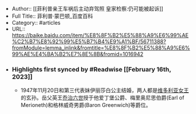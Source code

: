 - Author:: [[菲利普亲王车祸后主动弃驾照 皇家检察:仍可能被起诉]]
- Full Title:: 菲利普·蒙巴顿_百度百科
- Category:: #articles
- URL:: https://baike.baidu.com/item/%E8%8F%B2%E5%88%A9%E6%99%AE%C2%B7%E8%92%99%E5%B7%B4%E9%A1%BF/56711388?fromModule=lemma_inlink&fromtitle=%E8%8F%B2%E5%88%A9%E6%99%AE%E4%BA%B2%E7%8E%8B&fromid=1016942
- ### Highlights first synced by #Readwise [[February 16th, 2023]]
    - 1947年11月20日和第三代表妹伊丽莎白公主结婚，两人都是[维多利亚女王](/item/%E7%BB%B4%E5%A4%9A%E5%88%A9%E4%BA%9A%E5%A5%B3%E7%8E%8B?fromModule=lemma_inlink)的玄孙。岳父英王[乔治六世](/item/%E4%B9%94%E6%B2%BB%E5%85%AD%E4%B8%96?fromModule=lemma_inlink)授于他爱丁堡公爵、梅里奥尼思伯爵(Earl of Merioneth)和格林威奇男爵(Baron Greenwich)等爵位。
